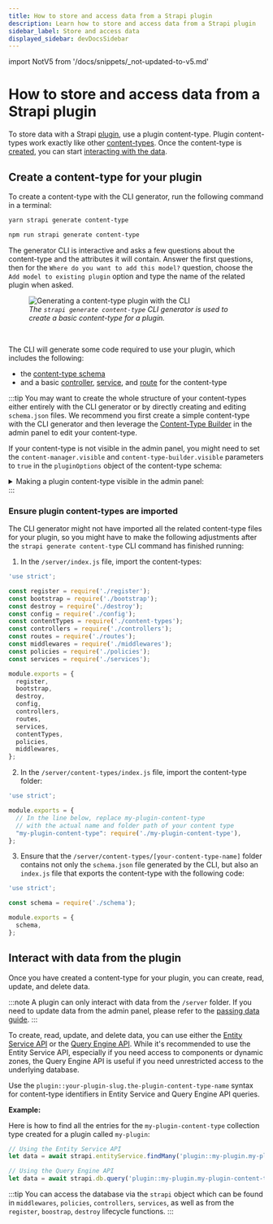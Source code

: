 ```yaml
---
title: How to store and access data from a Strapi plugin
description: Learn how to store and access data from a Strapi plugin
sidebar_label: Store and access data
displayed_sidebar: devDocsSidebar
---
```


import NotV5 from '/docs/snippets/_not-updated-to-v5.md'

# How to store and access data from a Strapi plugin

<NotV5/>

To store data with a Strapi [plugin](/dev-docs/plugins/developing-plugins), use a plugin content-type. Plugin content-types work exactly like other [content-types](/dev-docs/backend-customization/models). Once the content-type is [created](#create-a-content-type-for-your-plugin), you can start [interacting with the data](#interact-with-data-from-the-plugin).

## Create a content-type for your plugin

To create a content-type with the CLI generator, run the following command in a terminal:

<Tabs groupId="yarn-npm">
<TabItem value="yarn" label="Yarn">

```bash
yarn strapi generate content-type
```

</TabItem>

<TabItem value="npm" label="NPM">

```bash
npm run strapi generate content-type
```

</TabItem>
</Tabs>

The generator CLI is interactive and asks a few questions about the content-type and the attributes it will contain. Answer the first questions, then for the `Where do you want to add this model?` question, choose the `Add model to existing plugin` option and type the name of the related plugin when asked.

<figure style={{width: '100%', margin: '0' }}>
  <img src="/img/assets/development/generate-plugin-content-type.png" alt="Generating a content-type plugin with the CLI" />
  <em><figcaption style={{fontSize: '12px'}}>The <code>strapi generate content-type</code> CLI generator is used to create a basic content-type for a plugin.</figcaption></em>
</figure>

<br />

The CLI will generate some code required to use your plugin, which includes the following:

- the [content-type schema](/dev-docs/backend-customization/models#model-schema)
- and a basic [controller](/dev-docs/backend-customization/controllers), [service](/dev-docs/backend-customization/services), and [route](/dev-docs/backend-customization/routes) for the content-type

:::tip
You may want to create the whole structure of your content-types either entirely with the CLI generator or by directly creating and editing `schema.json` files. We recommend you first create a simple content-type with the CLI generator and then leverage the [Content-Type Builder](/user-docs/content-type-builder) in the admin panel to edit your content-type.

If your content-type is not visible in the admin panel, you might need to set the `content-manager.visible` and `content-type-builder.visible` parameters to `true` in the `pluginOptions` object of the content-type schema:

<details>
<summary>Making a plugin content-type visible in the admin panel:</summary>

The following highlighted lines in an example `schema.json` file show how to make a plugin content-type visible to the Content-Type Builder and Content-Manager:

```json title="/server/content-types/my-plugin-content-type/schema.json" {13-20} showLineNumbers
{
  "kind": "collectionType",
  "collectionName": "my_plugin_content_types",
  "info": {
    "singularName": "my-plugin-content-type",
    "pluralName": "my-plugin-content-types",
    "displayName": "My Plugin Content-Type"
  },
  "options": {
    "draftAndPublish": false,
    "comment": ""
  },
  "pluginOptions": {
    "content-manager": {
      "visible": true
    },
    "content-type-builder": {
      "visible": true
    }
  },
  "attributes": {
    "name": {
      "type": "string"
    }
  }
}

```

</details>
:::

### Ensure plugin content-types are imported

The CLI generator might not have imported all the related content-type files for your plugin, so you might have to make the following adjustments after the `strapi generate content-type` CLI command has finished running:

1. In the `/server/index.js` file, import the content-types:

  ```js {7,22} showLineNumbers title="/server/index.js"
  'use strict';

  const register = require('./register');
  const bootstrap = require('./bootstrap');
  const destroy = require('./destroy');
  const config = require('./config');
  const contentTypes = require('./content-types');
  const controllers = require('./controllers');
  const routes = require('./routes');
  const middlewares = require('./middlewares');
  const policies = require('./policies');
  const services = require('./services');

  module.exports = {
    register,
    bootstrap,
    destroy,
    config,
    controllers,
    routes,
    services,
    contentTypes,
    policies,
    middlewares,
  };

  ```

2. In the `/server/content-types/index.js` file, import the content-type folder:

  ```js title="/server/content-types/index.js"
  'use strict';

  module.exports = {
    // In the line below, replace my-plugin-content-type
    // with the actual name and folder path of your content type
    "my-plugin-content-type": require('./my-plugin-content-type'),
  };
  ```

3. Ensure that the `/server/content-types/[your-content-type-name]` folder contains not only the `schema.json` file generated by the CLI, but also an `index.js` file that exports the content-type with the following code:

  ```js title="/server/content-types/my-plugin-content-type/index.js
  'use strict';

  const schema = require('./schema');

  module.exports = {
    schema,
  };
  ```

## Interact with data from the plugin

Once you have created a content-type for your plugin, you can create, read, update, and delete data.

:::note
A plugin can only interact with data from the `/server` folder. If you need to update data from the admin panel, please refer to the [passing data guide](/dev-docs/plugins/guides/pass-data-from-server-to-admin).
:::

To create, read, update, and delete data, you can use either the [Entity Service API](/dev-docs/api/entity-service) or the [Query Engine API](/dev-docs/api/query-engine). While it's recommended to use the Entity Service API, especially if you need access to components or dynamic zones, the Query Engine API is useful if you need unrestricted access to the underlying database.

Use the `plugin::your-plugin-slug.the-plugin-content-type-name` syntax for content-type identifiers in Entity Service and Query Engine API queries.

**Example:**

Here is how to find all the entries for the `my-plugin-content-type` collection type created for a plugin called `my-plugin`:

```js
// Using the Entity Service API
let data = await strapi.entityService.findMany('plugin::my-plugin.my-plugin-content-type');

// Using the Query Engine API
let data = await strapi.db.query('plugin::my-plugin.my-plugin-content-type').findMany();
````

:::tip
You can access the database via the `strapi` object which can be found in `middlewares`, `policies`, `controllers`, `services`, as well as from the `register`, `boostrap`, `destroy` lifecycle functions.
:::
